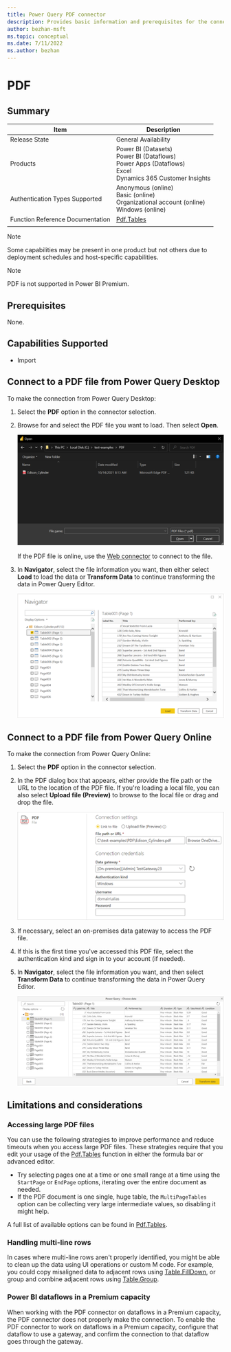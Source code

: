 ```yaml
---
title: Power Query PDF connector
description: Provides basic information and prerequisites for the connector, along with information on how to connect to PDF files.
author: bezhan-msft
ms.topic: conceptual
ms.date: 7/11/2022
ms.author: bezhan
---
```


# PDF

## Summary

| Item | Description |
| ---- | ----------- |
| Release State | General Availability |
| Products | Power BI (Datasets)<br/>Power BI (Dataflows)<br/>Power Apps (Dataflows)<br/>Excel<br/>Dynamics 365 Customer Insights |
| Authentication Types Supported | Anonymous (online)<br/>Basic (online)<br/>Organizational account (online)</br>Windows (online) |
| Function Reference Documentation | [Pdf.Tables](/powerquery-m/pdf-tables) |
| | |

>[!Note]
> Some capabilities may be present in one product but not others due to deployment schedules and host-specific capabilities.

>[!Note]
> PDF is not supported in Power BI Premium.

## Prerequisites

None.

## Capabilities Supported

* Import

## Connect to a PDF file from Power Query Desktop

To make the connection from Power Query Desktop:

1. Select the **PDF** option in the connector selection.
2. Browse for and select the PDF file you want to load. Then select **Open**.

   ![Select the PDF file from File Explorer.](./media/pdf/connect-desktop.png)

   If the PDF file is online, use the [Web connector](web/web.md) to connect to the file.

3. In **Navigator**, select the file information you want, then either select **Load** to load the data or **Transform Data** to continue transforming the data in Power Query Editor.

   ![PDF file imported into Power Query Desktop Navigator.](./media/pdf/desktop-navigator-view.png)

## Connect to a PDF file from Power Query Online

To make the connection from Power Query Online:

1. Select the **PDF** option in the connector selection.

2. In the PDF dialog box that appears, either provide the file path or the URL to the location of the PDF file. If you're loading a local file, you can also select **Upload file (Preview)** to browse to the local file or drag and drop the file.

   ![Connection information to access the PDF file.](./media/pdf/connect-online.png)

3. If necessary, select an on-premises data gateway to access the PDF file.

4. If this is the first time you've accessed this PDF file, select the authentication kind and sign in to your account (if needed).

5. In **Navigator**, select the file information you want, and then select **Transform Data** to continue transforming the data in Power Query Editor.

   ![PDF file imported into Power Query online Navigator.](./media/pdf/online-navigator-view.png)

## Limitations and considerations

### Accessing large PDF files

You can use the following strategies to improve performance and reduce timeouts when you access large PDF files. These strategies require that you edit your usage of the [Pdf.Tables](/powerquery-m/pdf-tables) function in either the formula bar or advanced editor.

* Try selecting pages one at a time or one small range at a time using the `StartPage` or `EndPage` options, iterating over the entire document as needed.
* If the PDF document is one single, huge table, the `MultiPageTables` option can be collecting very large intermediate values, so disabling it might help.

A full list of available options can be found in [Pdf.Tables](/powerquery-m/pdf-tables).

### Handling multi-line rows

In cases where multi-line rows aren't properly identified, you might be able to clean up the data using UI operations or custom M code. For example, you could copy misaligned data to adjacent rows using [Table.FillDown](/powerquery-m/table-filldown), or group and combine adjacent rows using [Table.Group](/powerquery-m/table-group).

### Power BI dataflows in a Premium capacity	

When working with the PDF connector on dataflows in a Premium capacity, the PDF connector does not properly make the connection. To enable the PDF connector to work on dataflows in a Premium capacity, configure that dataflow to use a gateway, and confirm the connection to that dataflow goes through the gateway.
